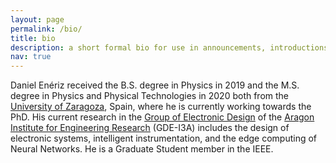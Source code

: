 ```yaml
---
layout: page
permalink: /bio/
title: bio
description: a short formal bio for use in announcements, introductions, and all that stuff
nav: true
---
```


Daniel Enériz received the B.S. degree in Physics in 2019 and the M.S. degree in Physics and Physical Technologies in 2020 both from the [University of Zaragoza](https://www.unizar.es), Spain, where he is currently working towards the PhD. His current research in the [Group of Electronic Design](https://gde.unizar.es/) of the [Aragon Institute for Engineering Research](https://i3a.unizar.es/en) (GDE-I3A) includes the design of electronic systems, intelligent instrumentation, and the edge computing of Neural Networks. He is a Graduate Student member in the IEEE.